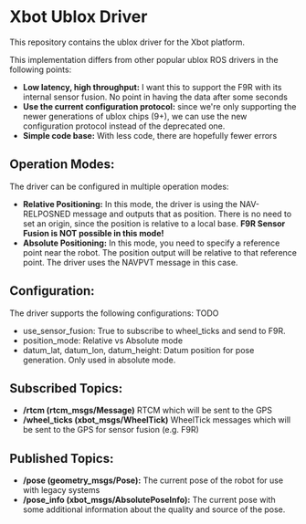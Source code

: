 # Xbot Ublox Driver
This repository contains the ublox driver for the Xbot platform.

This implementation differs from other popular ublox ROS drivers in the following points:
- **Low latency, high throughput:** I want this to support the F9R with its internal sensor fusion. No point in having the data after some seconds
- **Use the current configuration protocol:** since we're only supporting the newer generations of ublox chips (9+), we can use the new configuration protocol instead of the deprecated one.
- **Simple code base:** With less code, there are hopefully fewer errors


## Operation Modes:
The driver can be configured in multiple operation modes:
- **Relative Positioning:** In this mode, the driver is using the NAV-RELPOSNED message and outputs that as position. There is no need to set an origin, since the position is relative to a local base. **F9R Sensor Fusion is NOT possible in this mode!**
- **Absolute Positioning:** In this mode, you need to specify a reference point near the robot. The position output will be relative to that reference point. The driver uses the NAVPVT message in this case.

## Configuration:
The driver supports the following configurations:
TODO
- use_sensor_fusion: True to subscribe to wheel_ticks and send to F9R.
- position_mode: Relative vs Absolute mode
- datum_lat, datum_lon, datum_height: Datum position for pose generation. Only used in absolute mode.

## Subscribed Topics:
- **/rtcm (rtcm_msgs/Message)** RTCM which will be sent to the GPS
- **/wheel_ticks (xbot_msgs/WheelTick)** WheelTick messages which will be sent to the GPS for sensor fusion (e.g. F9R)

## Published Topics:
- **/pose (geometry_msgs/Pose):** The current pose of the robot for use with legacy systems
- **/pose_info (xbot_msgs/AbsolutePoseInfo):** The current pose with some additional information about the quality and source of the pose.

